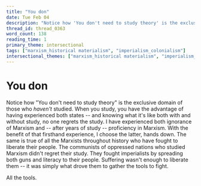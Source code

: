 ```yaml
---
title: "You don"
date: Tue Feb 04
description: "Notice how 'You don't need to study theory' is the exclusive domain of those who *haven't* studied."
thread_id: thread_0363
word_count: 138
reading_time: 1
primary_theme: intersectional
tags: ["marxism_historical materialism", "imperialism_colonialism"]
intersectional_themes: ["marxism_historical materialism", "imperialism_colonialism"]
---
```


# You don

Notice how "You don't need to study theory" is the exclusive domain of those who *haven't* studied. When you study, you have the advantage of having experienced both states -- and knowing what it's like both with and without study, no one regrets the study. I have experienced both ignorance of Marxism and -- after years of study -- proficiency in Marxism. With the benefit of that firsthand experience, I choose the latter, hands down. The same is true of all the Marxists throughout history who have fought to liberate their people. The communists of oppressed nations who studied Marxism didn't regret their study. They fought imperialists by spreading both guns and literacy to their people. Suffering wasn't enough to liberate them -- it was simply what drove them to gather the tools to fight.

All the tools.